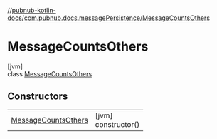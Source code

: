 //[pubnub-kotlin-docs](../../../index.md)/[com.pubnub.docs.messagePersistence](../index.md)/[MessageCountsOthers](index.md)

# MessageCountsOthers

[jvm]\
class [MessageCountsOthers](index.md)

## Constructors

| | |
|---|---|
| [MessageCountsOthers](-message-counts-others.md) | [jvm]<br>constructor() |

